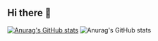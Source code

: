 ## Hi there 👋
[![Anurag's GitHub stats](https://github-readme-stats.vercel.app/api?username=eduardosouzaramospedroni)](https://github.com/anuraghazra/github-readme-stats)
![Anurag's GitHub stats](https://github-readme-stats.vercel.app/api?username=anuraghazra&show_icons=true)
